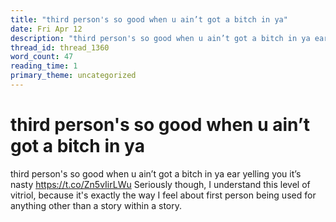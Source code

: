 ```yaml
---
title: "third person's so good when u ain’t got a bitch in ya"
date: Fri Apr 12
description: "third person's so good when u ain’t got a bitch in ya ear yelling you it’s nasty"
thread_id: thread_1360
word_count: 47
reading_time: 1
primary_theme: uncategorized
---
```


# third person's so good when u ain’t got a bitch in ya

third person's so good when u ain’t got a bitch in ya ear yelling you it’s nasty https://t.co/Zn5vIirLWu Seriously though, I understand this level of vitriol, because it's exactly the way I feel about first person being used for anything other than a story within a story.